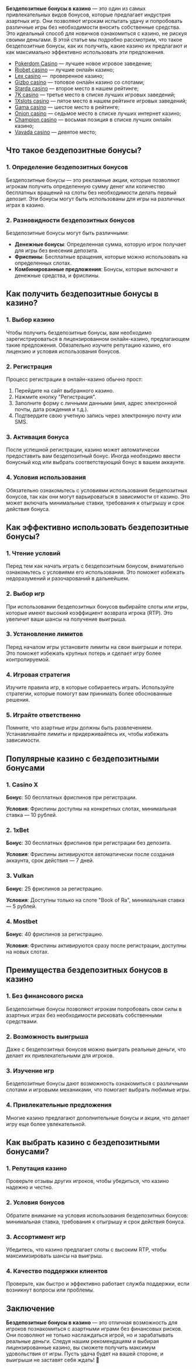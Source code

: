 **Бездепозитные бонусы в казино** — это один из самых привлекательных видов бонусов, которые предлагает индустрия азартных игр. Они позволяют игрокам испытать удачу и попробовать различные игры без необходимости вносить собственные средства. Это идеальный способ для новичков ознакомиться с казино, не рискуя своими деньгами. В этой статье мы подробно рассмотрим, что такое бездепозитные бонусы, как их получить, какие казино их предлагают и как максимально эффективно использовать эти предложения.

* [Pokerdom Casino](https://brandplay.link/FwVc4f) — лучшее новое игровое заведение;
* [Riobet casino](https://brandplay.link/TnjsxFvH) — лучшие онлайн казино;
* [Lex casino](https://brandplay.link/VMqNXPFs) —  проверенное казино;
* [Gizbo casino](https://brandplay.link/rvzLrVLp) — топовое онлайн казино со слотами;
* [Starda casino](https://brandplay.link/HDcDrxLk) — второе место в нашем рейтинге;
* [7K casino](https://brandplay.link/dd46bNgD) — третье место в списке лучших игровых заведений;
* [1Xslots casino](https://brandplay.link/J2ZbqMPZ) — пятое место в нашем рейтинге игровых заведений;
* [Gama casino](https://brandplay.link/RD52jZbL) — шестое место в рейтинге;
* [Onion casino](https://brandplay.link/8LcS6Djb) — седьмое место в списке лучших интернет казино;
* [Champion casino](https://temon-gter.cfd/go/9n8?p56190p303844p3509t17502) — восьмая позиция в списке лучших онлайн казино;
* [Vavada casino](https://vavadapartner.pro/?promo=75590753-cc8b-4c4a-8d71-99b7a2293439-jud\&target=register) — девятое место;

## Что такое бездепозитные бонусы?

### 1. Определение бездепозитных бонусов

Бездепозитные бонусы — это рекламные акции, которые позволяют игрокам получить определенную сумму денег или количество бесплатных вращений на слоты без необходимости делать первый депозит. Эти бонусы могут быть использованы для игры на различных играх в казино.

### 2. Разновидности бездепозитных бонусов

Бездепозитные бонусы могут быть различными:

* **Денежные бонусы**: Определенная сумма, которую игрок получает для игры без внесения депозита.
* **Фриспины**: Бесплатные вращения, которые можно использовать на определенных слотах.
* **Комбинированные предложения**: Бонусы, которые включают и денежные средства, и фриспины.

## Как получить бездепозитные бонусы в казино?

### 1. Выбор казино

Чтобы получить бездепозитные бонусы, вам необходимо зарегистрироваться в лицензированном онлайн-казино, предлагающем такие предложения. Обязательно изучите репутацию казино, его лицензию и условия использования бонусов.

### 2. Регистрация

Процесс регистрации в онлайн-казино обычно прост:

1. Перейдите на сайт выбранного казино.
2. Нажмите кнопку "Регистрация".
3. Заполните форму с личными данными (имя, адрес электронной почты, дата рождения и т.д.).
4. Подтвердите свою учетную запись через электронную почту или SMS.

### 3. Активация бонуса

После успешной регистрации, казино может автоматически предоставить вам бездепозитный бонус. Иногда необходимо ввести бонусный код или выбрать соответствующий бонус в вашем аккаунте.

### 4. Условия использования

Обязательно ознакомьтесь с условиями использования бездепозитных бонусов, так как они могут варьироваться в зависимости от казино. Это может включать минимальные ставки, требования к отыгрышу и срок действия бонуса.

## Как эффективно использовать бездепозитные бонусы?

### 1. Чтение условий

Перед тем как начать играть с бездепозитным бонусом, внимательно ознакомьтесь с условиями его использования. Это поможет избежать недоразумений и разочарований в дальнейшем.

### 2. Выбор игр

При использовании бездепозитных бонусов выбирайте слоты или игры, которые имеют высокий коэффициент возврата игрока (RTP). Это увеличит ваши шансы на получение выигрыша.

### 3. Установление лимитов

Перед началом игры установите лимиты на свои выигрыши и потери. Это поможет избежать крупных потерь и сделает игру более контролируемой.

### 4. Игровая стратегия

Изучите правила игр, в которые собираетесь играть. Используйте стратегии, которые помогут вам принимать более обоснованные решения.

### 5. Играйте ответственно

Помните, что азартные игры должны быть развлечением. Устанавливайте лимиты и придерживайтесь их, чтобы избежать зависимости.

## Популярные казино с бездепозитными бонусами

### 1. **Casino X**

**Бонус**: 50 бесплатных фриспинов при регистрации.

**Условия**: Фриспины доступны на конкретных слотах, минимальная ставка — 10 рублей.

### 2. **1xBet**

**Бонус**: 30 бесплатных фриспинов при регистрации без депозита.

**Условия**: Фриспины активируются автоматически после создания аккаунта, срок действия — 7 дней.

### 3. **Vulkan**

**Бонус**: 25 фриспинов за регистрацию.

**Условия**: Доступны только на слоте "Book of Ra", минимальная ставка — 5 рублей.

### 4. **Mostbet**

**Бонус**: 40 фриспинов за регистрацию.

**Условия**: Фриспины активируются сразу после регистрации, доступны на новых слотах.

## Преимущества бездепозитных бонусов в казино

### 1. Без финансового риска

Бездепозитные бонусы позволяют игрокам попробовать свои силы в азартных играх без необходимости рисковать собственными средствами.

### 2. Возможность выигрыша

Даже с бездепозитных бонусов можно выиграть реальные деньги, что делает их привлекательными для игроков.

### 3. Изучение игр

Бездепозитные бонусы дают возможность ознакомиться с различными слотами и игровыми механиками, что помогает выбрать любимые игры.

### 4. Привлекательные предложения

Многие казино предлагают дополнительные бонусы и акции, что делает игру еще более увлекательной.

## Как выбрать казино с бездепозитными бонусами?

### 1. Репутация казино

Проверьте отзывы других игроков, чтобы убедиться, что казино надежно и честно.

### 2. Условия бонусов

Обратите внимание на условия использования бездепозитных бонусов: минимальная ставка, требования к отыгрышу и срок действия бонуса.

### 3. Ассортимент игр

Убедитесь, что казино предлагает слоты с высоким RTP, чтобы максимизировать шансы на выигрыш.

### 4. Качество поддержки клиентов

Проверьте, как быстро и эффективно работает служба поддержки, если возникнут вопросы или проблемы.

## Заключение

**Бездепозитные бонусы в казино** — это отличная возможность для игроков познакомиться с азартными играми без финансовых рисков. Они позволяют не только наслаждаться игрой, но и зарабатывать реальные деньги. Следуя нашим рекомендациям и выбирая лицензированные казино, вы сможете получить максимум удовольствия от игры. Пусть удача будет на вашей стороне, и выигрыши не заставят себя ждать! 🎉
